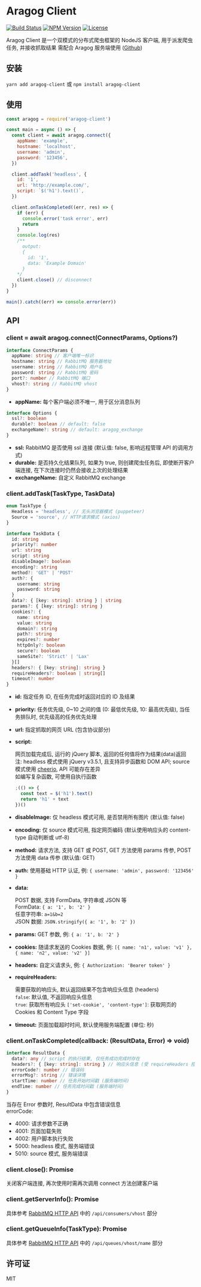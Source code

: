 # Aragog Client

[![Build Status](https://img.shields.io/travis/com/crawlerlab/aragog/master?style=flat-square)](https://app.travis-ci.com/github/crawlerlab/aragog)
[![NPM Version](https://img.shields.io/npm/v/aragog-client?style=flat-square)](https://www.npmjs.com/package/aragog-client)
[![License](https://img.shields.io/github/license/crawlerlab/aragog?style=flat-square)](https://github.com/crawlerlab/aragog/blob/master/LICENSE)

Aragog Client 是一个双模式的分布式爬虫框架的 NodeJS 客户端, 用于派发爬虫任务, 并接收抓取结果
需配合 Aragog 服务端使用 ([Github][aragog-github])

## 安装

`yarn add aragog-client` 或 `npm install aragog-client`

## 使用

```js
const aragog = require('aragog-client')

const main = async () => {
  const client = await aragog.connect({
    appName: 'example',
    hostname: 'localhost',
    username: 'admin',
    password: '123456',
  })

  client.addTask('headless', {
    id: '1',
    url: 'http://example.com/',
    script: `$('h1').text()`,
  })

  client.onTaskCompleted((err, res) => {
    if (err) {
      console.error('task error', err)
      return
    }
    console.log(res)
    /**
      output:
      {
        id: '1',
        data: 'Example Domain'
      }
    */
    client.close() // disconnect
  })
}

main().catch((err) => console.error(err))
```

## API

### client = await aragog.connect(ConnectParams, Options?)

```ts
interface ConnectParams {
  appName: string // 客户端唯一标识
  hostname: string // RabbitMQ 服务器地址
  username: string // RabbitMQ 用户名
  password: string // RabbitMQ 密码
  port?: number // RabbitMQ 端口
  vhost?: string // RabbitMQ vhost
}
```

- **appName:** 每个客户端必须不唯一, 用于区分消息队列

```ts
interface Options {
  ssl?: boolean
  durable?: boolean // default: false
  exchangeName?: string // default: aragog_exchange
}
```

- **ssl:** RabbitMQ 是否使用 ssl 连接 (默认值: false, 影响远程管理 API 的调用方式)
- **durable:** 是否持久化结果队列, 如果为 true, 则创建爬虫任务后, 即使断开客户端连接, 在下次连接时仍然会接收上次的处理结果
- **exchangeName:** 自定义 RabbitMQ exchange

### client.addTask(TaskType, TaskData)

```ts
enum TaskType {
  Headless = 'headless', // 无头浏览器模式 (puppeteer)
  Source = 'source', // HTTP请求模式 (axios)
}
```

```ts
interface TaskData {
  id: string
  priority?: number
  url: string
  script: string
  disableImage?: boolean
  encoding?: string
  method?: 'GET' | 'POST'
  auth?: {
    username: string
    password: string
  }
  data?: { [key: string]: string } | string
  params?: { [key: string]: string }
  cookies?: {
    name: string
    value: string
    domain?: string
    path?: string
    expires?: number
    httpOnly?: boolean
    secure?: boolean
    sameSite?: 'Strict' | 'Lax'
  }[]
  headers?: { [key: string]: string }
  requireHeaders?: boolean | string[]
  timeout?: number
}
```

- **id:** 指定任务 ID, 在任务完成时返回对应的 ID 及结果
- **priority:** 任务优先级, 0~10 之间的值 (0: 最低优先级, 10: 最高优先级), 当任务排队时, 优先级高的任务优先处理
- **url:** 指定抓取的网页 URL (包含协议部分)
- **script:**

  网页加载完成后, 运行的 jQuery 脚本, 返回的任何值将作为结果(data)返回  
  注: headless 模式使用 jQuery v3.5.1, 且支持异步函数和 DOM API; source 模式使用 [cheerio][cheerio-github], API 可能存在差异  
  如编写复杂函数, 可使用自执行函数

  ```js
  ;(() => {
    const text = $('h1').text()
    return 'h1' + text
  })()
  ```

- **disableImage:** 仅 headless 模式可用, 是否禁用所有图片 (默认值: false)
- **encoding:** 仅 source 模式可用, 指定网页编码 (默认使用响应头的 content-type 自动判断或 utf-8)
- **method:** 请求方法, 支持 GET 或 POST, GET 方法使用 params 传参, POST 方法使用 data 传参 (默认值: GET)
- **auth:** 使用基础 HTTP 认证, 例: `{ username: 'admin', password: '123456' }`
- **data:**

  POST 数据, 支持 FormData, 字符串或 JSON 等  
  FormData: `{ a: '1', b: '2' }`  
  任意字符串: `a=1&b=2`  
  JSON 数据: `JSON.stringify({ a: '1', b: '2' })`

- **params:** GET 参数, 例: `{ a: '1', b: '2' }`
- **cookies:** 随请求发送的 Cookies 数据, 例: `[{ name: 'n1', value: 'v1' }, { name: 'n2', value: 'v2' }]`
- **headers:** 自定义请求头, 例: `{ Authorization: 'Bearer token' }`
- **requireHeaders:**

  需要获取的响应头, 默认返回结果不包含响应头信息 (headers)  
  `false`: 默认值, 不返回响应头信息  
  `true`: 获取所有响应头
  `['set-cookie', 'content-type']`: 获取网页的 Cookies 和 Content Type 字段

- **timeout:** 页面加载超时时间, 默认使用服务端配置 (单位: 秒)

### client.onTaskCompleted(callback: (ResultData, Error) => void)

```ts
interface ResultData {
  data?: any // script 的执行结果, 仅任务成功完成时存在
  headers?: { [key: string]: string } // 响应头信息 (受 requireHeaders 控制)
  errorCode?: number // 错误码
  errorMsg?: string // 错误详情
  startTime: number // 任务开始时间戳 (服务端时间)
  endTime: number // 任务完成时间戳 (服务端时间)
}
```

当存在 Error 参数时, ResultData 中包含错误信息  
errorCode:

- 4000: 请求参数不正确
- 4001: 页面加载失败
- 4002: 用户脚本执行失败
- 5000: headless 模式, 服务端错误
- 5010: source 模式, 服务端错误

### client.close(): Promise

关闭客户端连接, 再次使用时需再次调用 connect 方法创建客户端

### client.getServerInfo(): Promise

具体参考 [RabbitMQ HTTP API][rabbitmq-api] 中的 `/api/consumers/vhost` 部分

### client.getQueueInfo(TaskType): Promise

具体参考 [RabbitMQ HTTP API][rabbitmq-api] 中的 `/api/queues/vhost/name` 部分

## 许可证

MIT

[aragog-github]: https://github.com/crawlerlab/aragog
[cheerio-github]: https://github.com/cheeriojs/cheerio
[rabbitmq-api]: https://rawcdn.githack.com/rabbitmq/rabbitmq-management/v3.8.5/priv/www/api/index.html
